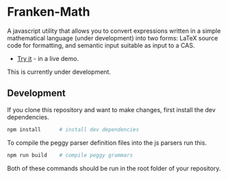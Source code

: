 # Franken-Math

A javascript utility that allows you to convert expressions written in a simple mathematical language (under development) into two forms: LaTeX source code for formatting, and semantic input suitable as input to a CAS.

- [Try it](https://kenmonks.github.io/frankenmath) - in a live demo.

This is currently under development.

## Development

If you clone this repository and want to make changes, first install the dev dependencies.

```bash
npm install      # install dev dependencies
```

To compile the peggy parser definition files into the js parsers run this.

```bash
npm run build    # compile peggy grammars
```

Both of these commands should be run in the root folder of your repository.


